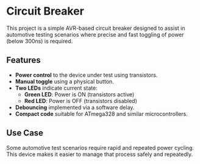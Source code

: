 # Circuit Breaker

This project is a simple AVR-based circuit breaker designed to assist in automotive testing scenarios where precise and fast toggling of power (below 300ns) is required. 

## Features

- **Power control** to the device under test using transistors.
- **Manual toggle** using a physical button.
- **Two LEDs** indicate current state:
  - **Green LED**: Power is ON (transistors active)
  - **Red LED**: Power is OFF (transistors disabled)
- **Debouncing** implemented via a software delay.
- **Compact code** suitable for ATmega328 and similar microcontrollers.

## Use Case

Some automotive test scenarios require rapid and repeated power cycling. This device makes it easier to manage that process safely and repeatedly.
